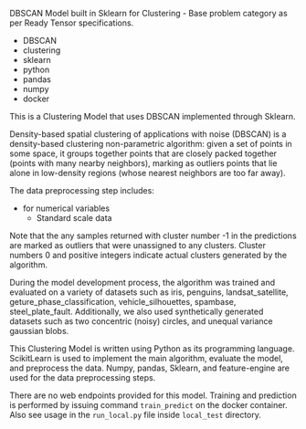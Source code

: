 DBSCAN Model built in Sklearn for Clustering - Base problem category as per Ready Tensor specifications.

- DBSCAN
- clustering
- sklearn
- python
- pandas
- numpy
- docker

This is a Clustering Model that uses DBSCAN implemented through Sklearn.

Density-based spatial clustering of applications with noise (DBSCAN) is a density-based clustering non-parametric algorithm: given a set of points in some space, it groups together points that are closely packed together (points with many nearby neighbors), marking as outliers points that lie alone in low-density regions (whose nearest neighbors are too far away).

The data preprocessing step includes:

- for numerical variables
  - Standard scale data

Note that the any samples returned with cluster number -1 in the predictions are marked as outliers that were unassigned to any clusters. Cluster numbers 0 and positive integers indicate actual clusters generated by the algorithm.

During the model development process, the algorithm was trained and evaluated on a variety of datasets such as iris, penguins, landsat_satellite, geture_phase_classification, vehicle_silhouettes, spambase, steel_plate_fault. Additionally, we also used synthetically generated datasets such as two concentric (noisy) circles, and unequal variance gaussian blobs.

This Clustering Model is written using Python as its programming language. ScikitLearn is used to implement the main algorithm, evaluate the model, and preprocess the data. Numpy, pandas, Sklearn, and feature-engine are used for the data preprocessing steps.

There are no web endpoints provided for this model. Training and prediction is performed by issuing command `train_predict` on the docker container. Also see usage in the `run_local.py` file inside `local_test` directory.
